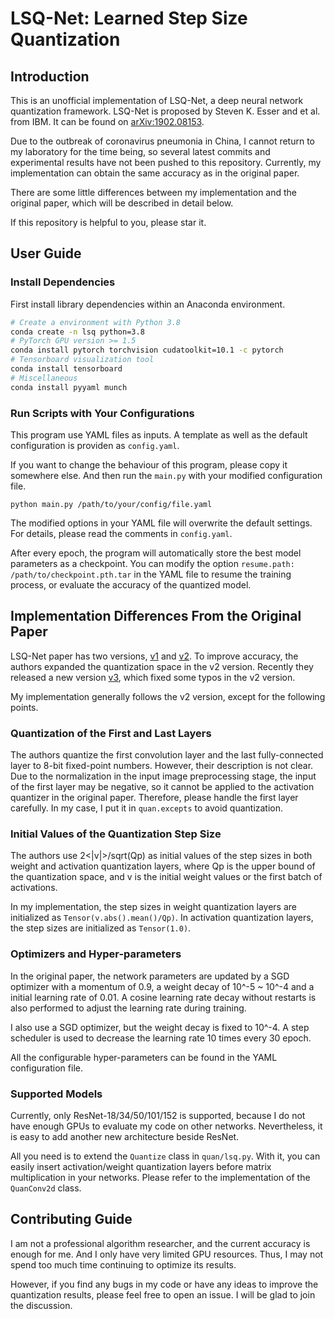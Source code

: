 # LSQ-Net: Learned Step Size Quantization

## Introduction

This is an unofficial implementation of LSQ-Net, a deep neural network quantization framework.
LSQ-Net is proposed by Steven K. Esser and et al. from IBM. It can be found on [arXiv:1902.08153](https://arxiv.org/abs/1902.08153).

Due to the outbreak of coronavirus pneumonia in China, I cannot return to my laboratory for the time being, so several latest commits and experimental results have not been pushed to this repository. Currently, my implementation can obtain the same accuracy as in the original paper.

There are some little differences between my implementation and the original paper, which will be described in detail below.

If this repository is helpful to you, please star it.

## User Guide

### Install Dependencies

First install library dependencies within an Anaconda environment.

```bash
# Create a environment with Python 3.8
conda create -n lsq python=3.8
# PyTorch GPU version >= 1.5
conda install pytorch torchvision cudatoolkit=10.1 -c pytorch
# Tensorboard visualization tool
conda install tensorboard
# Miscellaneous
conda install pyyaml munch
```

### Run Scripts with Your Configurations

This program use YAML files as inputs. A template as well as the default configuration is providen as `config.yaml`.

If you want to change the behaviour of this program, please copy it somewhere else. And then run the `main.py` with your modified configuration file.

```
python main.py /path/to/your/config/file.yaml
```

The modified options in your YAML file will overwrite the default settings. For details, please read the comments in `config.yaml`.

After every epoch, the program will automatically store the best model parameters as a checkpoint. You can modify the option `resume.path: /path/to/checkpoint.pth.tar` in the YAML file to resume the training process, or evaluate the accuracy of the quantized model.

## Implementation Differences From the Original Paper

LSQ-Net paper has two versions, [v1](https://arxiv.org/pdf/1902.08153v2.pdf) and [v2](https://arxiv.org/pdf/1902.08153v1.pdf).
To improve accuracy, the authors expanded the quantization space in the v2 version. 
Recently they released a new version [v3](https://arxiv.org/pdf/1902.08153v3.pdf), which fixed some typos in the v2 version.

My implementation generally follows the v2 version, except for the following points.

### Quantization of the First and Last Layers

The authors quantize the first convolution layer and the last fully-connected layer to 8-bit fixed-point numbers. However, their description is not clear. Due to the normalization in the input image preprocessing stage, the input of the first layer may be negative, so it cannot be applied to the activation quantizer in the original paper.
Therefore, please handle the first layer carefully. In my case, I put it in `quan.excepts` to avoid quantization.

### Initial Values of the Quantization Step Size

The authors use 2<|v|>/sqrt(Qp) as initial values of the step sizes in both weight and activation quantization layers, where Qp is the upper bound of the quantization space, and v is the initial weight values or the first batch of activations.

In my implementation, the step sizes in weight quantization layers are initialized as `Tensor(v.abs().mean()/Qp)`. In activation quantization layers, the step sizes are initialized as `Tensor(1.0)`.

### Optimizers and Hyper-parameters

In the original paper, the network parameters are updated by a SGD optimizer with a momentum of 0.9, a weight decay of 10^-5 ~ 10^-4 and a initial learning rate of 0.01.
A cosine learning rate decay without restarts is also performed to adjust the learning rate during training.

I also use a SGD optimizer, but the weight decay is fixed to 10^-4. A step scheduler is used to decrease the learning rate 10 times every 30 epoch.

All the configurable hyper-parameters can be found in the YAML configuration file.

### Supported Models

Currently, only ResNet-18/34/50/101/152 is supported, because I do not have enough GPUs to evaluate my code on other networks. Nevertheless, it is easy to add another new architecture beside ResNet.

All you need is to extend the `Quantize` class in `quan/lsq.py`. With it, you can easily insert activation/weight quantization layers before matrix multiplication in your networks. Please refer to the implementation of the `QuanConv2d` class.

## Contributing Guide

I am not a professional algorithm researcher, and the current accuracy is enough for me. And I only have very limited GPU resources. Thus, I may not spend too much time continuing to optimize its results.

However, if you find any bugs in my code or have any ideas to improve the quantization results, please feel free to open an issue. I will be glad to join the discussion.
